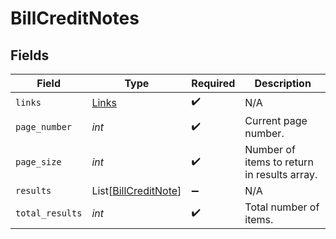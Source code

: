 # BillCreditNotes


## Fields

| Field                                                         | Type                                                          | Required                                                      | Description                                                   |
| ------------------------------------------------------------- | ------------------------------------------------------------- | ------------------------------------------------------------- | ------------------------------------------------------------- |
| `links`                                                       | [Links](../../models/shared/links.md)                         | :heavy_check_mark:                                            | N/A                                                           |
| `page_number`                                                 | *int*                                                         | :heavy_check_mark:                                            | Current page number.                                          |
| `page_size`                                                   | *int*                                                         | :heavy_check_mark:                                            | Number of items to return in results array.                   |
| `results`                                                     | List[[BillCreditNote](../../models/shared/billcreditnote.md)] | :heavy_minus_sign:                                            | N/A                                                           |
| `total_results`                                               | *int*                                                         | :heavy_check_mark:                                            | Total number of items.                                        |